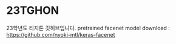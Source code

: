 # 23TGHON
23학년도 티지톤 깃허브입니다.
pretrained facenet model download : https://github.com/nyoki-mtl/keras-facenet
